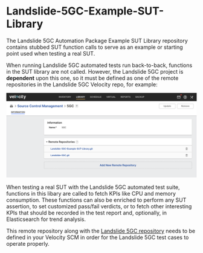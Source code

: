 # Landslide-5GC-Example-SUT-Library
The Landslide 5GC Automation Package Example SUT Library repository contains stubbed SUT function calls to serve as an example or starting point used when testing a real SUT. 

When running Landslide 5GC automated tests run back-to-back, functions in the SUT library are not called. However, the Landslide 5GC project is **dependent** upon this one, so it must be defined as one of the remote repositories in the Landslide 5GC Velocity repo, for example:

![Repo](ai_SUT_Library/documentation/velocity.repo.1.png)

When testing a real SUT with the Landslide 5GC automated test suite, functions in this libary are called to fetch KPIs like CPU and memory consumption. These functions can also be enriched to perform any SUT assertion, to set customized pass/fail verdicts, or to fetch other interesting KPIs that should be recorded in the test report and, optionally, in Elasticsearch for trend analysis.

This remote repository along with the [Landslide 5GC repository](https://github.com/Spirent/Landslide-5GC.git) needs to be defined in your Velocity SCM in order for the Landslide 5GC test cases to operate properly.
